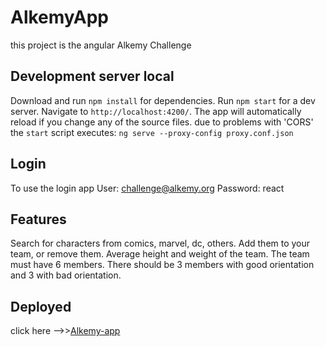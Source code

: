 # AlkemyApp

this project is the angular Alkemy Challenge

## Development server local

Download and run `npm install` for dependencies.
Run `npm start` for a dev server. Navigate to `http://localhost:4200/`. The app will automatically reload if you change any of the source files.
due to problems with 'CORS' the `start` script executes:
`ng serve --proxy-config proxy.conf.json`

## Login

To use the login app
User: challenge@alkemy.org
Password: react

## Features

Search for characters from comics, marvel, dc, others. Add them to your team, or remove them. Average height and weight of the team.
The team must have 6 members. There should be 3 members with good orientation and 3 with bad orientation.

## Deployed

click here -->>[Alkemy-app](https://herosalkemy.web.app/)